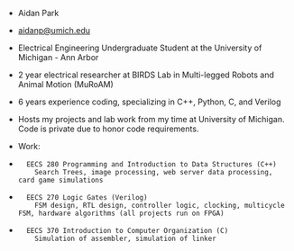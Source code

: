 - Aidan Park
- aidanp@umich.edu

- Electrical Engineering Undergraduate Student at the University of Michigan - Ann Arbor
- 2 year electrical researcher at BIRDS Lab in Multi-legged Robots and Animal Motion (MuRoAM)
- 6 years experience coding, specializing in C++, Python, C, and Verilog
- Hosts my projects and lab work from my time at University of Michigan. Code is private due to honor code requirements.
- Work: 
-       EECS 280 Programming and Introduction to Data Structures (C++)
          Search Trees, image processing, web server data processing, card game simulations
-       EECS 270 Logic Gates (Verilog)
          FSM design, RTL design, controller logic, clocking, multicycle FSM, hardware algorithms (all projects run on FPGA)
-       EECS 370 Introduction to Computer Organization (C)
          Simulation of assembler, simulation of linker
